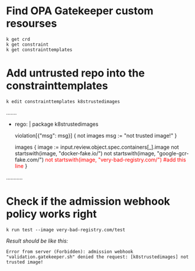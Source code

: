 # Find OPA Gatekeeper custom resourses
```
k get crd
k get constraint
k get constrainttemplates
```

# Add untrusted repo into the constrainttemplates
```
k edit constrainttemplates k8strustedimages
```
.......
  - rego: |
      package k8strustedimages

      violation[{"msg": msg}] {
       not images
       msg := "not trusted image!"
      }

      images {
        image := input.review.object.spec.containers[_].image
        not startswith(image, "docker-fake.io/")
        not startswith(image, "google-gcr-fake.com/")
        <span style="color:red">not startswith(image, "very-bad-registry.com/") #add this line</span>
      }

...........


# Check if the admission webhook policy works right
```
k run test --image very-bad-registry.com/test
```
*Result should be like this:*
```
Error from server (Forbidden): admission webhook "validation.gatekeeper.sh" denied the request: [k8strustedimages] not trusted image!
```
